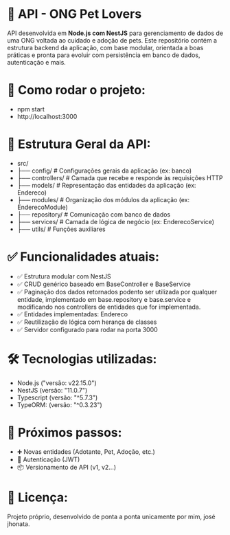 # 🐾 API - ONG Pet Lovers

API desenvolvida em **Node.js com NestJS** para gerenciamento de dados de uma ONG voltada ao cuidado e adoção de pets. Este repositório contém a estrutura backend da aplicação, com base modular, orientada a boas práticas e pronta para evoluir com persistência em banco de dados, autenticação e mais.

# 🚀 Como rodar o projeto:

- npm start
- http://localhost:3000

# 📁 Estrutura Geral da API:

- src/
- ├── config/           # Configurações gerais da aplicação (ex: banco)
- ├── controllers/      # Camada que recebe e responde às requisições HTTP
- ├── models/           # Representação das entidades da aplicação (ex: Endereco)
- ├── modules/          # Organização dos módulos da aplicação (ex: EnderecoModule)
- ├── repository/       # Comunicação com banco de dados
- ├── services/         # Camada de lógica de negócio (ex: EnderecoService)
- ├── utils/            # Funções auxiliares

# ✅ Funcionalidades atuais:

- ✅ Estrutura modular com NestJS
- ✅ CRUD genérico baseado em BaseController e BaseService
- ✅ Paginação dos dados retornados podento ser utilizada por qualquer entidade, implementado em base.repository e base.service e modificando nos controllers de entidades que for implementada.
- ✅ Entidades implementadas: Endereco
- ✅ Reutilização de lógica com herança de classes
- ✅ Servidor configurado para rodar na porta 3000

# 🛠 Tecnologias utilizadas:

- Node.js ("versão: v22.15.0")
- NestJS (versão: "11.0.7")
- Typescript (versão: "^5.7.3")
- TypeORM: (versão: "^0.3.23")

# 📌 Próximos passos:
- ➕ Novas entidades (Adotante, Pet, Adoção, etc.)
- 🔐 Autenticação (JWT)
- 📦 Versionamento de API (v1, v2...)

# 📄 Licença:

Projeto próprio, desenvolvido de ponta a ponta unicamente por mim, josé jhonata.


